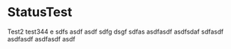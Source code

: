 # StatusTest

Test2
test344
e
sdfs
asdf
asdf
sdfg
dsgf
sdfas
asdfasdf
asdfsdaf
sdfasdf
asdfasdf
asdfasdf
asdf
